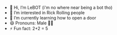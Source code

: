 - 👋 Hi, I’m LeBOT (i'm no where near being a bot tho)
- 👀 I’m interested in Rick Rolling people
- 🌱 I’m currently learning how to open a door
- 😄 Pronouns: Male 🤫🧏
- ⚡ Fun fact: 2+2 = 5

<!---
leb0t/leb0t is a ✨ special ✨ repository because its `README.md` (this file) appears on your GitHub profile.
You can click the Preview link to take a look at your changes.
🫵🤨📸 why u checking dis broski?!?!?!
--->
